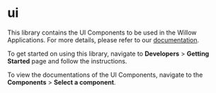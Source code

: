 # ui

This library contains the UI Components to be used in the Willow Applications.
For more details, please refer to our [documentation](https://storybook.willowinc.com/).

To get started on using this library, navigate to **Developers** > **Getting Started** page 
and follow the instructions.

To view the documentations of the UI Components, navigate to the **Components** > **Select a component**.